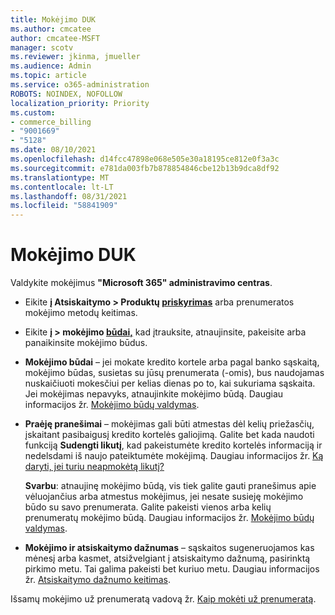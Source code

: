 ```yaml
---
title: Mokėjimo DUK
ms.author: cmcatee
author: cmcatee-MSFT
manager: scotv
ms.reviewer: jkinma, jmueller
ms.audience: Admin
ms.topic: article
ms.service: o365-administration
ROBOTS: NOINDEX, NOFOLLOW
localization_priority: Priority
ms.custom:
- commerce_billing
- "9001669"
- "5128"
ms.date: 08/10/2021
ms.openlocfilehash: d14fcc47898e068e505e30a18195ce812e0f3a3c
ms.sourcegitcommit: e781da003fb7b878854846cbe12b13b9dca8df92
ms.translationtype: MT
ms.contentlocale: lt-LT
ms.lasthandoff: 08/31/2021
ms.locfileid: "58841909"
---
```

# <a name="payment-faq"></a>Mokėjimo DUK

Valdykite mokėjimus **"Microsoft 365" administravimo centras**.

- Eikite **į Atsiskaitymo > Produktų [priskyrimas](https://go.microsoft.com/fwlink/p/?linkid=842054)** arba prenumeratos mokėjimo metodų keitimas.
- Eikite **į > mokėjimo [būdai,](https://go.microsoft.com/fwlink/p/?linkid=2018806)** kad įtrauksite, atnaujinsite, pakeisite arba panaikinsite mokėjimo būdus.

- **Mokėjimo būdai** – jei mokate kredito kortele arba pagal banko sąskaitą, mokėjimo būdas, susietas su jūsų prenumerata (-omis), bus naudojamas nuskaičiuoti mokesčiui per kelias dienas po to, kai sukuriama sąskaita. Jei mokėjimas nepavyks, atnaujinkite mokėjimo būdą. Daugiau informacijos žr. [Mokėjimo būdų valdymas](https://docs.microsoft.com/microsoft-365/commerce/billing-and-payments/manage-payment-methods).

- **Praėję pranešimai** – mokėjimas gali būti atmestas dėl kelių priežasčių, įskaitant pasibaigusį kredito kortelės galiojimą. Galite bet kada naudoti funkciją **Sudengti likutį**, kad pakeistumėte kredito kortelės informaciją ir nedelsdami iš naujo pateiktumėte mokėjimą. Daugiau informacijos žr. [Ką daryti, jei turiu neapmokėtą likutį?](https://docs.microsoft.com/microsoft-365/commerce/billing-and-payments/pay-for-your-subscription#what-if-i-have-an-outstanding-balance)

    **Svarbu**: atnaujinę mokėjimo būdą, vis tiek galite gauti pranešimus apie vėluojančius arba atmestus mokėjimus, jei nesate susieję mokėjimo būdo su savo prenumerata. Galite pakeisti vienos arba kelių prenumeratų mokėjimo būdą. Daugiau informacijos žr. [Mokėjimo būdų valdymas](https://docs.microsoft.com/microsoft-365/commerce/billing-and-payments/manage-payment-methods).

- **Mokėjimo ir atsiskaitymo dažnumas** – sąskaitos sugeneruojamos kas mėnesį arba kasmet, atsižvelgiant į atsiskaitymo dažnumą, pasirinktą pirkimo metu. Tai galima pakeisti bet kuriuo metu. Daugiau informacijos žr. [Atsiskaitymo dažnumo keitimas](https://docs.microsoft.com/microsoft-365/commerce/billing-and-payments/change-payment-frequency).

Išsamų mokėjimo už prenumeratą vadovą žr. [Kaip mokėti už prenumeratą](https://docs.microsoft.com/microsoft-365/commerce/billing-and-payments/pay-for-your-subscription).
